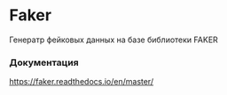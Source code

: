 # Faker

Генератр фейковых данных на базе библиотеки FAKER

### Документация
https://faker.readthedocs.io/en/master/

